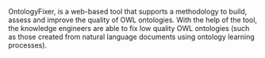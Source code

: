 OntologyFixer, is a web-based tool that supports a methodology to build, assess and improve the quality of OWL ontologies. With the help of the tool, the knowledge engineers are able to fix low quality OWL ontologies (such as those created from natural language documents using ontology learning processes). 
